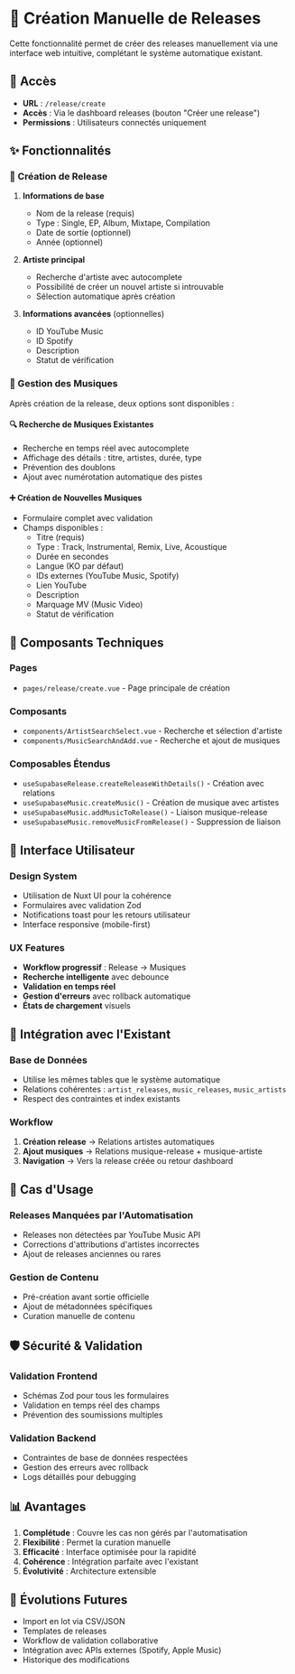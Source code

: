 # 🎵 Création Manuelle de Releases

Cette fonctionnalité permet de créer des releases manuellement via une interface web intuitive, complétant le système automatique existant.

## 📍 Accès

- **URL** : `/release/create`
- **Accès** : Via le dashboard releases (bouton "Créer une release")
- **Permissions** : Utilisateurs connectés uniquement

## ✨ Fonctionnalités

### 🎯 Création de Release

1. **Informations de base**

   - Nom de la release (requis)
   - Type : Single, EP, Album, Mixtape, Compilation
   - Date de sortie (optionnel)
   - Année (optionnel)

2. **Artiste principal**

   - Recherche d'artiste avec autocomplete
   - Possibilité de créer un nouvel artiste si introuvable
   - Sélection automatique après création

3. **Informations avancées** (optionnelles)
   - ID YouTube Music
   - ID Spotify
   - Description
   - Statut de vérification

### 🎵 Gestion des Musiques

Après création de la release, deux options sont disponibles :

#### 🔍 Recherche de Musiques Existantes

- Recherche en temps réel avec autocomplete
- Affichage des détails : titre, artistes, durée, type
- Prévention des doublons
- Ajout avec numérotation automatique des pistes

#### ➕ Création de Nouvelles Musiques

- Formulaire complet avec validation
- Champs disponibles :
  - Titre (requis)
  - Type : Track, Instrumental, Remix, Live, Acoustique
  - Durée en secondes
  - Langue (KO par défaut)
  - IDs externes (YouTube Music, Spotify)
  - Lien YouTube
  - Description
  - Marquage MV (Music Video)
  - Statut de vérification

## 🔧 Composants Techniques

### Pages

- `pages/release/create.vue` - Page principale de création

### Composants

- `components/ArtistSearchSelect.vue` - Recherche et sélection d'artiste
- `components/MusicSearchAndAdd.vue` - Recherche et ajout de musiques

### Composables Étendus

- `useSupabaseRelease.createReleaseWithDetails()` - Création avec relations
- `useSupabaseMusic.createMusic()` - Création de musique avec artistes
- `useSupabaseMusic.addMusicToRelease()` - Liaison musique-release
- `useSupabaseMusic.removeMusicFromRelease()` - Suppression de liaison

## 🎨 Interface Utilisateur

### Design System

- Utilisation de Nuxt UI pour la cohérence
- Formulaires avec validation Zod
- Notifications toast pour les retours utilisateur
- Interface responsive (mobile-first)

### UX Features

- **Workflow progressif** : Release → Musiques
- **Recherche intelligente** avec debounce
- **Validation en temps réel**
- **Gestion d'erreurs** avec rollback automatique
- **États de chargement** visuels

## 🔄 Intégration avec l'Existant

### Base de Données

- Utilise les mêmes tables que le système automatique
- Relations cohérentes : `artist_releases`, `music_releases`, `music_artists`
- Respect des contraintes et index existants

### Workflow

1. **Création release** → Relations artistes automatiques
2. **Ajout musiques** → Relations musique-release + musique-artiste
3. **Navigation** → Vers la release créée ou retour dashboard

## 🚀 Cas d'Usage

### Releases Manquées par l'Automatisation

- Releases non détectées par YouTube Music API
- Corrections d'attributions d'artistes incorrectes
- Ajout de releases anciennes ou rares

### Gestion de Contenu

- Pré-création avant sortie officielle
- Ajout de métadonnées spécifiques
- Curation manuelle de contenu

## 🛡️ Sécurité & Validation

### Validation Frontend

- Schémas Zod pour tous les formulaires
- Validation en temps réel des champs
- Prévention des soumissions multiples

### Validation Backend

- Contraintes de base de données respectées
- Gestion des erreurs avec rollback
- Logs détaillés pour debugging

## 📊 Avantages

1. **Complétude** : Couvre les cas non gérés par l'automatisation
2. **Flexibilité** : Permet la curation manuelle
3. **Efficacité** : Interface optimisée pour la rapidité
4. **Cohérence** : Intégration parfaite avec l'existant
5. **Évolutivité** : Architecture extensible

## 🔮 Évolutions Futures

- Import en lot via CSV/JSON
- Templates de releases
- Workflow de validation collaborative
- Intégration avec APIs externes (Spotify, Apple Music)
- Historique des modifications
